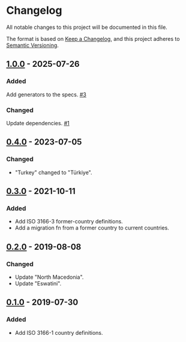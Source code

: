 # Changelog

All notable changes to this project will be documented in this file.

The format is based on [Keep a Changelog](https://keepachangelog.com/en/1.0.0/),
and this project adheres to [Semantic Versioning](https://semver.org/spec/v2.0.0.html).

## [1.0.0] - 2025-07-26

### Added

Add generators to the specs. [#3](https://github.com/totakke/clj-iso3166/pull/3)

### Changed

Update dependencies. [#1](https://github.com/totakke/clj-iso3166/pull/1)

## [0.4.0] - 2023-07-05

### Changed

- "Turkey" changed to "Türkiye".

## [0.3.0] - 2021-10-11

### Added

- Add ISO 3166-3 former-country definitions.
- Add a migration fn from a former country to current countries.

## [0.2.0] - 2019-08-08

### Changed

- Update "North Macedonia".
- Update "Eswatini".

## [0.1.0] - 2019-07-30

### Added

- Add ISO 3166-1 country definitions.

[1.0.0]: https://github.com/totakke/clj-iso3166/compare/v0.4.0...v1.0.0
[0.4.0]: https://github.com/totakke/clj-iso3166/compare/0.3.0...v0.4.0
[0.3.0]: https://github.com/totakke/clj-iso3166/compare/0.2.0...0.3.0
[0.2.0]: https://github.com/totakke/clj-iso3166/compare/0.1.0...0.2.0
[0.1.0]: https://github.com/totakke/clj-iso3166/releases/tag/0.1.0
